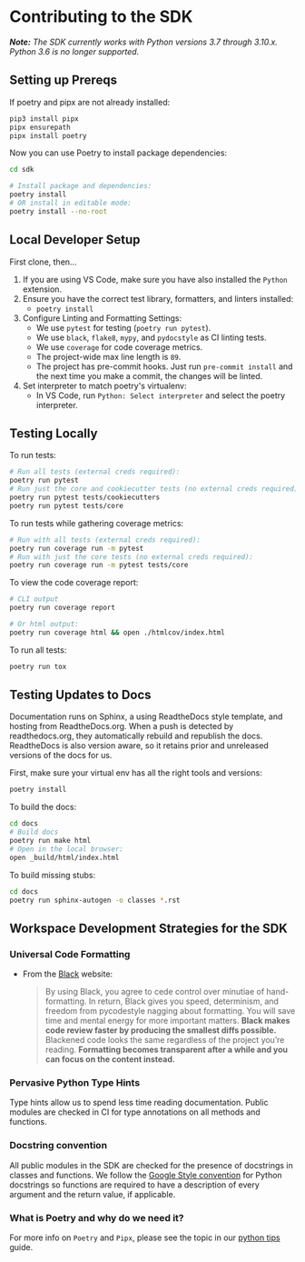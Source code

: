 # Contributing to the SDK

_**Note:** The SDK currently works with Python versions 3.7 through 3.10.x. Python 3.6 is no longer supported._

## Setting up Prereqs

If poetry and pipx are not already installed:

```bash
pip3 install pipx
pipx ensurepath
pipx install poetry
```

Now you can use Poetry to install package dependencies:

```bash
cd sdk
```

```bash
# Install package and dependencies:
poetry install
# OR install in editable mode:
poetry install --no-root
```

## Local Developer Setup

First clone, then...

1. If you are using VS Code, make sure you have also installed the `Python` extension.
2. Ensure you have the correct test library, formatters, and linters installed:
    - `poetry install`
3. Configure Linting and Formatting Settings:
    - We use `pytest` for testing (`poetry run pytest`).
    - We use `black`, `flake8`, `mypy`, and `pydocstyle` as CI linting tests.
    - We use `coverage` for code coverage metrics.
    - The project-wide max line length is `89`.
    - The project has pre-commit hooks. Just run `pre-commit install` and the next time
      you make a commit, the changes will be linted.
4. Set interpreter to match poetry's virtualenv:
    - In VS Code, run `Python: Select interpreter` and select the poetry interpreter.

## Testing Locally

To run tests:

```bash
# Run all tests (external creds required):
poetry run pytest
# Run just the core and cookiecutter tests (no external creds required):
poetry run pytest tests/cookiecutters
poetry run pytest tests/core
```

To run tests while gathering coverage metrics:

```bash
# Run with all tests (external creds required):
poetry run coverage run -m pytest
# Run with just the core tests (no external creds required):
poetry run coverage run -m pytest tests/core
```

To view the code coverage report:

```bash
# CLI output
poetry run coverage report

# Or html output:
poetry run coverage html && open ./htmlcov/index.html
```

To run all tests:

```bash
poetry run tox
```

## Testing Updates to Docs

Documentation runs on Sphinx, a using ReadtheDocs style template, and hosting from
ReadtheDocs.org. When a push is detected by readthedocs.org, they automatically rebuild
and republish the docs. ReadtheDocs is also version aware, so it retains prior and unreleased
versions of the docs for us.

First, make sure your virtual env has all the right tools and versions:

```bash
poetry install
```

To build the docs:

```bash
cd docs
# Build docs
poetry run make html
# Open in the local browser:
open _build/html/index.html
```

To build missing stubs:

```bash
cd docs
poetry run sphinx-autogen -o classes *.rst
```

## Workspace Development Strategies for the SDK

### Universal Code Formatting

- From the [Black](https://black.readthedocs.io) website:
    > By using Black, you agree to cede control over minutiae of hand-formatting. In return, Black gives you speed, determinism, and freedom from pycodestyle nagging about formatting. You will save time and mental energy for more important matters. **Black makes code review faster by producing the smallest diffs possible.** Blackened code looks the same regardless of the project you’re reading. **Formatting becomes transparent after a while and you can focus on the content instead.**

### Pervasive Python Type Hints

Type hints allow us to spend less time reading documentation. Public modules are checked in CI for type annotations on all methods and functions.

### Docstring convention

All public modules in the SDK are checked for the presence of docstrings in classes and functions. We follow the [Google Style convention](https://www.sphinx-doc.org/en/master/usage/extensions/example_google.html) for Python docstrings so functions are required to have a description of every argument and the return value, if applicable.


### What is Poetry and why do we need it?

For more info on `Poetry` and `Pipx`, please see the topic in our
[python tips](python_tips.md) guide.
